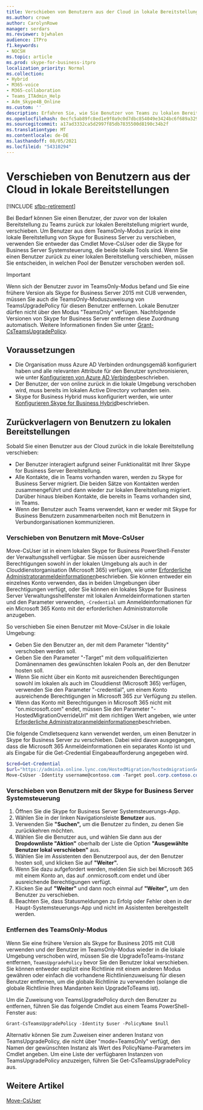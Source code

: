```yaml
---
title: Verschieben von Benutzern aus der Cloud in lokale Bereitstellungen
ms.author: crowe
author: CarolynRowe
manager: serdars
ms.reviewer: bjwhalen
audience: ITPro
f1.keywords:
- NOCSH
ms.topic: article
ms.prod: skype-for-business-itpro
localization_priority: Normal
ms.collection:
- Hybrid
- M365-voice
- M365-collaboration
- Teams_ITAdmin_Help
- Adm_Skype4B_Online
ms.custom: ''
description: Erfahren Sie, wie Sie Benutzer von Teams zu lokalen Bereitstellungen verschieben.
ms.openlocfilehash: 0ecfc5ab89fc8ed1e9f0a9c0d7dbc854049e3424bc6f689a329af31cde443850
ms.sourcegitcommit: a17ad3332ca5d2997f85db7835500d8190c34b2f
ms.translationtype: MT
ms.contentlocale: de-DE
ms.lasthandoff: 08/05/2021
ms.locfileid: "54310294"
---
```

# <a name="move-users-from-the-cloud-to-on-premises"></a>Verschieben von Benutzern aus der Cloud in lokale Bereitstellungen 

[!INCLUDE [sfbo-retirement](../../Hub/includes/sfbo-retirement.md)]

Bei Bedarf können Sie einen Benutzer, der zuvor von der lokalen Bereitstellung zu Teams zurück zur lokalen Bereitstellung migriert wurde, verschieben. Um Benutzer aus dem TeamsOnly-Modus zurück in eine lokale Bereitstellung von Skype for Business Server zu verschieben, verwenden Sie entweder das Cmdlet Move-CsUser oder die Skype for Business Server Systemsteuerung, die beide lokale Tools sind. Wenn Sie einen Benutzer zurück zu einer lokalen Bereitstellung verschieben, müssen Sie entscheiden, in welchen Pool der Benutzer verschoben werden soll.

> [!Important]
> Wenn sich der Benutzer zuvor im TeamsOnly-Modus befand und Sie eine frühere Version als Skype for Business Server 2015 mit CU8 verwenden, müssen Sie auch die TeamsOnly-Moduszuweisung von TeamsUpgradePolicy für diesen Benutzer entfernen. Lokale Benutzer dürfen nicht über den Modus "TeamsOnly" verfügen.  Nachfolgende Versionen von Skype for Business Server entfernen diese Zuordnung automatisch. Weitere Informationen finden Sie unter [Grant-CsTeamsUpgradePolicy](/powershell/module/skype/grant-csteamsupgradepolicy).

## <a name="prerequisites"></a>Voraussetzungen

- Die Organisation muss Azure AD Verbinden ordnungsgemäß konfiguriert haben und alle relevanten Attribute für den Benutzer synchronisieren, wie unter [Konfigurieren von Azure AD Verbinden](configure-azure-ad-connect.md)beschrieben.
- Der Benutzer, der von online zurück in die lokale Umgebung verschoben wird, muss bereits im lokalen Active Directory vorhanden sein.
- Skype for Business Hybrid muss konfiguriert werden, wie unter [Konfigurieren Skype for Business Hybrid](configure-federation-with-skype-for-business-online.md)beschrieben.

## <a name="moving-users-back-to-on-premises"></a>Zurückverlagern von Benutzern zu lokalen Bereitstellungen

Sobald Sie einen Benutzer aus der Cloud zurück in die lokale Bereitstellung verschieben:

- Der Benutzer interagiert aufgrund seiner Funktionalität mit Ihrer Skype for Business Server Bereitstellung. 
- Alle Kontakte, die in Teams vorhanden waren, werden zu Skype for Business Server migriert. Die beiden Sätze von Kontakten werden zusammengeführt und dann wieder zur lokalen Bereitstellung migriert.  Darüber hinaus bleiben Kontakte, die bereits in Teams vorhanden sind, in Teams.
- Wenn der Benutzer auch Teams verwendet, kann er weder mit Skype for Business Benutzern zusammenarbeiten noch mit Benutzern in Verbundorganisationen kommunizieren.

### <a name="move-users-with-move-csuser"></a>Verschieben von Benutzern mit Move-CsUser

Move-CsUser ist in einem lokalen Skype for Business PowerShell-Fenster der Verwaltungsshell verfügbar. Sie müssen über ausreichende Berechtigungen sowohl in der lokalen Umgebung als auch in der Clouddienstorganisation (Microsoft 365) verfügen, wie unter [Erforderliche Administratoranmeldeinformationen](move-users-between-on-premises-and-cloud.md#required-administrative-credentials)beschrieben. Sie können entweder ein einzelnes Konto verwenden, das in beiden Umgebungen über Berechtigungen verfügt, oder Sie können ein lokales Skype for Business Server Verwaltungsshellfenster mit lokalen Anmeldeinformationen starten und den Parameter verwenden, `-Credential` um Anmeldeinformationen für ein Microsoft 365 Konto mit der erforderlichen Administratorrolle anzugeben.

So verschieben Sie einen Benutzer mit Move-CsUser in die lokale Umgebung:

- Geben Sie den Benutzer an, der mit dem Parameter "Identity" verschoben werden soll.
- Geben Sie den Parameter "-Target" mit dem vollqualifizierten Domänennamen des gewünschten lokalen Pools an, der den Benutzer hosten soll.
- Wenn Sie nicht über ein Konto mit ausreichenden Berechtigungen sowohl im lokalen als auch im Clouddienst (Microsoft 365) verfügen, verwenden Sie den Parameter "-credential", um einem Konto ausreichende Berechtigungen in Microsoft 365 zur Verfügung zu stellen.
- Wenn das Konto mit Berechtigungen in Microsoft 365 nicht mit "on.microsoft.com" endet, müssen Sie den Parameter "-HostedMigrationOverrideUrl" mit dem richtigen Wert angeben, wie unter [Erforderliche Administratoranmeldeinformationen](move-users-between-on-premises-and-cloud.md#required-administrative-credentials)beschrieben.

Die folgende Cmdletsequenz kann verwendet werden, um einen Benutzer in Skype for Business Server zu verschieben. Dabei wird davon ausgegangen, dass die Microsoft 365 Anmeldeinformationen ein separates Konto ist und als Eingabe für die Get-Credential Eingabeaufforderung angegeben wird.

```PowerShell
$cred=Get-Credential
$url="https://admin1a.online.lync.com/HostedMigration/hostedmigrationService.svc"
Move-CsUser -Identity username@contoso.com -Target pool.corp.contoso.com -Credential $cred -HostedMigrationOverrideUrl $url
```

### <a name="move-users-with-the-skype-for-business-server-control-panel"></a>Verschieben von Benutzern mit der Skype for Business Server Systemsteuerung

1. Öffnen Sie die Skype for Business Server Systemsteuerungs-App.
2. Wählen Sie in der linken Navigationsleiste **Benutzer** aus.
3. Verwenden Sie **"Suchen",** um die Benutzer zu finden, zu denen Sie zurückkehren möchten.
4. Wählen Sie die Benutzer aus, und wählen Sie dann aus der **Dropdownliste "Aktion"** oberhalb der Liste die Option **"Ausgewählte Benutzer lokal verschieben"** aus.
5. Wählen Sie im Assistenten den Benutzerpool aus, der den Benutzer hosten soll, und klicken Sie auf **"Weiter".**
6. Wenn Sie dazu aufgefordert werden, melden Sie sich bei Microsoft 365 mit einem Konto an, das auf .onmicrosoft.com endet und über ausreichende Berechtigungen verfügt.
7. Klicken Sie auf **"Weiter"** und dann noch einmal auf **"Weiter",** um den Benutzer zu verschieben.
8. Beachten Sie, dass Statusmeldungen zu Erfolg oder Fehler oben in der Haupt-Systemsteuerungs-App und nicht im Assistenten bereitgestellt werden.

### <a name="removing-teamsonly-mode"></a>Entfernen des TeamsOnly-Modus

Wenn Sie eine frühere Version als Skype for Business 2015 mit CU8 verwenden und der Benutzer im TeamsOnly-Modus wieder in die lokale Umgebung verschoben wird, müssen Sie die UpgradeToTeams-Instanz entfernen, `TeamsUpgradePolicy` bevor Sie den Benutzer lokal verschieben. Sie können entweder explizit eine Richtlinie mit einem anderen Modus gewähren oder einfach die vorhandene Richtlinienzuweisung für diesen Benutzer entfernen, um die globale Richtlinie zu verwenden (solange die globale Richtlinie Ihres Mandanten kein UpgradeToTeams ist).

Um die Zuweisung von TeamsUpgradePolicy durch den Benutzer zu entfernen, führen Sie das folgende Cmdlet aus einem Teams PowerShell-Fenster aus:

`Grant-CsTeamsUpgradePolicy -Identity $user -PolicyName $null`

Alternativ können Sie zum Zuweisen einer anderen Instanz von TeamsUpgradePolicy, die nicht über "mode=TeamsOnly" verfügt, den Namen der gewünschten Instanz als Wert des PolicyName-Parameters im Cmdlet angeben. Um eine Liste der verfügbaren Instanzen von TeamsUpgradePolicy anzuzeigen, führen Sie Get-CsTeamsUpgradePolicy aus.


## <a name="see-also"></a>Weitere Artikel

[Move-CsUser](/powershell/module/skype/move-csuser)